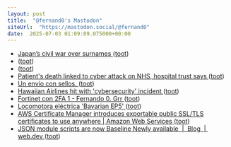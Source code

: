 ```yaml
---
layout: post
title:  "@fernand0's Mastodon"
siteUrl:  "https://mastodon.social/@fernand0"
date:  2025-07-03 01:09:09.075000+00:00
---
```

*  [Japan’s civil war over surnames ](https://www.economist.com/asia/2025/06/26/japans-civil-war-over-surname) ([toot](https://mastodon.social/@fernand0/114786628342495648))
*  [ ](https://mastodon.social/users/fernand0/statuses/114785658969421592/activity) ([toot](https://mastodon.social/users/fernand0/statuses/114785658969421592/activity))
*  [ ](https://mastodon.eus/@luistxo) ([toot](https://mastodon.social/@fernand0/114785019106344951))
*  [Patient's death linked to cyber attack on NHS, hospital trust says ](https://news.sky.com/story/patient-death-linked-to-cyber-attack-on-nhs-hospital-trust-says-1338848) ([toot](https://mastodon.social/@fernand0/114784727593939496))
*  [Un envío con sellos. ](https://avecesunafoto.wordpress.com/2025/07/02/un-envio-con-sellos) ([toot](https://mastodon.social/@fernand0/114784583450947131))
*  [Hawaiian Airlines hit with 'cybersecurity' incident ](https://eu.usatoday.com/story/travel/news/2025/06/26/hawaiian-airlines-reports-cybersecurity-event/84376414007) ([toot](https://mastodon.social/@fernand0/114784555686133990))
*  [Fortinet con 2FA 1 - Fernando 0. Grr ](https://mastodon.social/@fernand0/114784418472831361) ([toot](https://mastodon.social/@fernand0/114784418472831361))
*  [Locomotora eléctrica 'Bavarian EP5' ](https://www.flickr.com/photos/fernand0/54616876861) ([toot](https://mastodon.social/@fernand0/114784405853480917))
*  [AWS Certificate Manager introduces exportable public SSL/TLS certificates to use anywhere \| Amazon Web Services ](https://aws.amazon.com/blogs/aws/aws-certificate-manager-introduces-exportable-public-ssl-tls-certificates-to-use-anywhere) ([toot](https://mastodon.social/@fernand0/114784320184891036))
*  [JSON module scripts are now Baseline Newly available  \|  Blog  \|  web.dev ](https://web.dev/blog/json-imports-baseline-newly-availabl) ([toot](https://mastodon.social/@fernand0/114784051587886428))
